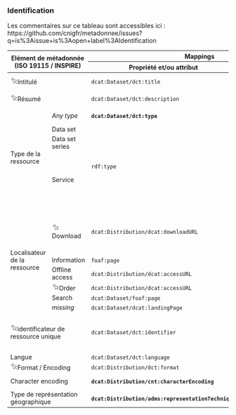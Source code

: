 <html>
  <body>
<h3><a name="md-on-md">Identification </a></h3>
<p>Les commentaires sur ce tableau sont accessibles ici : https://github.com/cnigfr/metadonnee/issues?q=is%3Aissue+is%3Aopen+label%3AIdentification</p>

<table>
  <thead>
    <tr>
      <th colspan="2" rowspan="2">Elément de métadonnée (ISO 19115 / INSPIRE)</th>
      <th colspan="2">Mappings</th>
      <th rowspan="2">Statut</th>
      <th rowspan="2">Commentaire</th>
    </tr>
    <tr>
      <th>Propriété et/ou attribut</th>
      <th>Valeurs</th>
    </tr>
  </thead>
  <tbody>
    <tr>
      <td colspan="2"><img src="./images/fixed-5-16.png">Intitulé</td>
      <td><code>dcat:Dataset/dct:title</code></td>
      <td><code>rdf:PlainLiteral</code></td>
      <td>stable</td>
      <td>Utilisé data.gouv.fr</td>
    </tr>
    <tr>
      <td colspan="2"><img src="./images/fixed-5-16.png">Résumé</td>
      <td><code>dcat:Dataset/dct:description</code></td>
      <td><code>rdf:PlainLiteral</code></td>
      <td>stable</td>
      <td>Utilisé data.gouv.fr</td>
    </tr>
    <tr>
      <td rowspan="5">Type de la ressource</td>
      <td><em>Any type</em></td>
      <td><strong><code>dcat:Dataset/dct:type</code></strong></td>
      <td><strong><code>skos:Concept</code></strong></td>
      <td>stable</td>
      <td>Seulement pour le profil étendu</td>
    </tr>
    <tr>
      <td>Data set</td>
      <td rowspan="4"><code>rdf:type</code></td>
      <td rowspan="2"><code>dcat:Dataset</code></td>
      <td rowspan="2">stable</td>
      <td rowspan="2"></td>
    </tr>
    <tr>
      <td>Data set series</td>
    </tr>
    <tr>
      <td rowspan="2">Service</td>
      <td><code>dcat:Catalog</code></td>
      <td>stable</td>
      <td>Pour les catalogues</td>
    </tr>
    <tr>
      <td><strong><code>dctype:Service</code></strong></td>
      <td>stable</td>
      <td>Pour les autres types de services (profil étendu uniquement)</td>
    </tr>
<tr>
      <td rowspan="6">Localisateur de la ressource</td>
      <td><img src="./images/fixed-5-16.png">Download</td>
      <td><code>dcat:Distribution/dcat:downloadURL</code></td>
      <td><code>rdfs:Resource</code></td>
      <td>stable</td>
      <td>Modifié. dacat:AccessURL à l'origne mais downloadURL est utilisé dans data.gouv.fr</td>
    </tr>
 <tr>
      <td>Information</td>
      <td><code>foaf:page</code></td>
      <td><code>foaf:Document</code></td>
      <td><em>testing</em></td>
      <td></td>
    </tr>
    <tr>
      <td>Offline access</td>
      <td><code>dcat:Distribution/dcat:accessURL</code></td>
      <td><code>rdfs:Resource</code></td>
      <td><em>testing</em></td>
      <td></td>
    </tr>
    <tr>
      <td><img src="./images/fixed-5-16.png">Order</td>
      <td><code>dcat:Distribution/dcat:accessURL</code></td>
      <td><code>rdfs:Resource</code></td>
      <td><em>testing</em></td>
      <td></td>
    </tr>
    <tr>
      <td>Search</td>
      <td><code>dcat:Dataset/foaf:page</code></td>
      <td><code>foaf:Document</code></td>
      <td><em>testing</em></td>
      <td></td>
    </tr>
    <tr>
      <td><em>missing</em></td>
      <td><code>dcat:Dataset/dcat:landingPage</code></td>
      <td><code>foaf:Document</code></td>
      <td>stable</td>
      <td></td>
    </tr>
    <tr>
      <td colspan="2"><img src="./images/fixed-5-16.png">identificateur de ressource unique</td>
      <td><code>dcat:Dataset/dct:identifier</code></td>
      <td><code>rdfs:Literal</code></td>
      <td><em>testing</em></td>
      <td>data.gouv utilise uri/dct:identifier pour les identifiants sous forme d'URI. </td>
    </tr>
    <tr>
      <td colspan="2">Langue</td>
      <td><code>dcat:Dataset/dct:language</code></td>
      <td><code>dct:LinguisticSystem</code></td>
      <td>stable</td>
      <td></td>
    </tr>
 <tr>
      <td colspan="2"><img src="./images/fixed-5-16.png">Format / Encoding</td>
<!--      
      <td><code>dcat:mediaType</code></td>
-->      
      <td><code>dcat:Distribution/dct:format</code></td>
      <td><code>dct:MediaTypeOrExtent</code></td>
      <td><em>testing</em></td>
      <td></td>
    </tr>
    <tr>
      <td colspan="2">Character encoding</td>
      <td><strong><code>dcat:Distribution/cnt:characterEncoding</code></strong></td>
      <td><strong><code>rdfs:Literal</code></strong></td>
      <td><em>testing</em></td>
      <td>Seulement pour le profil étendu. </td>
    </tr>
<tr>
      <td colspan="2">Type de représentation géographique</td>
      <td><strong><code>dcat:Distribution/adms:representationTechnique</code></strong></td>
      <td><strong><code>rdfs:Resource</code></strong></td>
      <td><em>testing</em></td>
      <td>Seulement pour le profil étendu.</td>
    </tr>
  </tbody>
</table>
  </body>
  </html>
